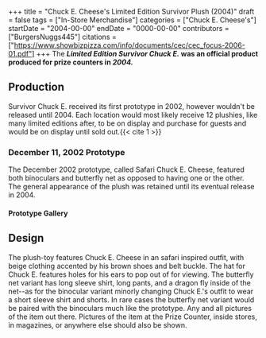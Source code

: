 +++
title = "Chuck E. Cheese's Limited Edition Survivor Plush (2004)"
draft = false
tags = ["In-Store Merchandise"]
categories = ["Chuck E. Cheese's"]
startDate = "2004-00-00"
endDate = "0000-00-00"
contributors = ["BurgersNuggs445"]
citations = ["https://www.showbizpizza.com/info/documents/cec/cec_focus-2006-01.pdf"]
+++
The ***Limited Edition Survivor Chuck E.* was an official product produced for prize counters in *2004.***

## Production

Survivor Chuck E. received its first prototype in 2002, however wouldn't be released until 2004. Each location would most likely receive 12 plushies, like many limited editions after, to be on display and purchase for guests and would be on display until sold out.{{< cite 1 >}}

### December 11, 2002 Prototype

The December 2002 prototype, called Safari Chuck E. Cheese, featured both binoculars and butterfly net as opposed to having one or the other. The general appearance of the plush was retained until its eventual release in 2004.

#### Prototype Gallery

## Design

The plush-toy features Chuck E. Cheese in an safari inspired outfit, with beige clothing accented by his brown shoes and belt buckle. The hat for Chuck E. features holes for his ears to pop out of for viewing.
The butterfly net variant has long sleeve shirt, long pants, and a dragon fly inside of the net--as for the binocular variant minorly changing Chuck E.'s outfit to wear a short sleeve shirt and shorts. In rare cases the butterfly net variant would be paired with the binoculars much like the prototype.
Any and all pictures of the item out there. Pictures of the item at the Prize Counter, inside stores, in magazines, or anywhere else should also be shown.
